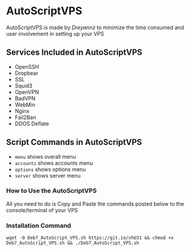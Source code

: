 # AutoScriptVPS

AutoScriptVPS is made by _Dreyannz_ to minimize the time consumed and user involvement in setting up your VPS

## Services Included in AutoScriptVPS

* OpenSSH
* Dropbear
* SSL
* Squid3
* OpenVPN
* BadVPN
* WebMin
* Nginx
* Fail2Ban
* DDOS Deflate

## Script Commands in AutoScriptVPS

* `menu`  shows overall menu
* `accounts`  shows accounts menu
* `options` shows options menu
* `server` shows server menu

### How to Use the AutoScriptVPS

All you need to do is Copy and Paste the commands posted below to the console/terminal of your VPS

### Installation Command

```
wget -O Deb7_AutoScript_VPS.sh https://git.io/vhU31 && chmod +x Deb7_AutoScript_VPS.sh && ./Deb7_AutoScript_VPS.sh
```


